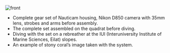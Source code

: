 ![front](https://github.com/Mass-Lab/Fluorescence_imaging_for_coral_recruits/blob/main/media/intro_image.jpg?raw=true)

- Complete gear set of Nauticam housing, Nikon D850 camera with 35mm lens, strobes and arms before assembly.           
- The complete set assembled on the quadrat before diving.                 
- Diving with the set on a rebreather at the IUI (Interuniversity Institute of Marine Sciences, Eilat) slopes.            
- An example of stony coral’s image taken with the system. 
